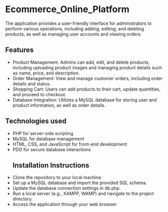 # Ecommerce_Online_Platform
The application provides a user-friendly interface for administrators to perform various operations, including adding, editing, and deleting products, as well as managing user accounts and viewing orders.
## Features
- Product Management: Admins can add, edit, and delete products, including uploading product images and managing product details such as name, price, and description.
- Order Management: View and manage customer orders, including order details and status.
- Shopping Cart: Users can add products to their cart, update quantities, and proceed to checkout.
- Database Integration: Utilizes a MySQL database for storing user and product information, as well as order details.
## Technologies used
- PHP for server-side scripting
- MySQL for database management
- HTML, CSS, and JavaScript for front-end development
- PDO for secure database interactions
  ## Installation Instructions
- Clone the repository to your local machine.
- Set up a MySQL database and import the provided SQL schema.
- Update the database connection settings in db.php.
- Run a local server (e.g., XAMPP, WAMP) and navigate to the project directory.
- Access the application through your web browser.

